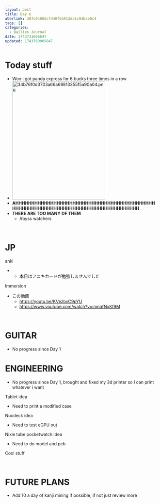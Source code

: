 ```yaml
---
layout: post
title: Day 6
abbrlink: 307c04006cfd40f6b912db1c93bae0c4
tags: []
categories:
  - Dailies Journal
date: 1743731606647
updated: 1743760009847
---
```


# Today stuff

- Woo i got panda express for 6 bucks three times in a row
- <img src="/resources/34c5e7bb91f74ea2b72db01f4a732d74.png" alt="34b76f0d3703a66a69813355f5a90a04.png" width="306" height="390">
- **AHHHHHHHHHHHHHHHHHHHHHHHHHHHHHHHHHHHHHHHHHHHHHHHHHHHHHHHHHHHHHHHHHHHHHHHHHHHHHHHHHHHH**
- **THERE ARE TOO MANY OF THEM**
  - Abyss watchers

 

# JP

anki

- - 本日はアニキカードが勉強しませんでした

Immersion

- この動画
  - <https://youtu.be/KVezbxC9pYU>
  - <https://www.youtube.com/watch?v=imnqfNxKf9M>

 

# GUITAR

- No progress since Day 1

# ENGINEERING

- No progress since Day 1, brought and fixed my 3d printer so I can print whatever i want

Tablet idea

- Need to print a modified case

Nucdeck idea

- Need to test eGPU out

Nixie tube pocketwatch idea

- Need to do model and pcb

Cool stuff

 

# FUTURE PLANS

- Add 10 a day of kanji mining if possible, if not just review more
